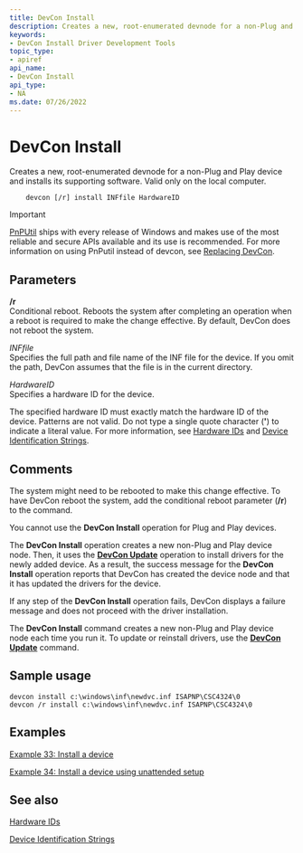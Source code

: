 ```yaml
---
title: DevCon Install
description: Creates a new, root-enumerated devnode for a non-Plug and Play device and installs its supporting software. Valid only on the local computer.
keywords:
- DevCon Install Driver Development Tools
topic_type:
- apiref
api_name:
- DevCon Install
api_type:
- NA
ms.date: 07/26/2022
---
```


# DevCon Install

Creates a new, root-enumerated devnode for a non-Plug and Play device and installs its supporting software. Valid only on the local computer.

```console
    devcon [/r] install INFfile HardwareID 
```

> [!IMPORTANT]
> [PnPUtil](pnputil.md) ships with every release of Windows and makes use of the most reliable and secure APIs available and its use is recommended. For more information on using PnPutil instead of devcon, see [Replacing DevCon](devcon-migration.md).

## Parameters

**/r**  
Conditional reboot. Reboots the system after completing an operation when a reboot is required to make the change effective. By default, DevCon does not reboot the system.

*INFfile*  
Specifies the full path and file name of the INF file for the device. If you omit the path, DevCon assumes that the file is in the current directory.

*HardwareID*  
Specifies a hardware ID for the device.

The specified hardware ID must exactly match the hardware ID of the device. Patterns are not valid. Do not type a single quote character (**'**) to indicate a literal value. For more information, see [Hardware IDs](../install/hardware-ids.md) and [Device Identification Strings](../install/device-identification-strings.md).

## Comments

The system might need to be rebooted to make this change effective. To have DevCon reboot the system, add the conditional reboot parameter (**/r**) to the command.

You cannot use the **DevCon Install** operation for Plug and Play devices.

The **DevCon Install** operation creates a new non-Plug and Play device node. Then, it uses the [**DevCon Update**](devcon-update.md) operation to install drivers for the newly added device. As a result, the success message for the **DevCon Install** operation reports that DevCon has created the device node and that it has updated the drivers for the device.

If any step of the **DevCon Install** operation fails, DevCon displays a failure message and does not proceed with the driver installation.

The **DevCon Install** command creates a new non-Plug and Play device node each time you run it. To update or reinstall drivers, use the [**DevCon Update**](devcon-update.md) command.

## Sample usage

```console
devcon install c:\windows\inf\newdvc.inf ISAPNP\CSC4324\0
devcon /r install c:\windows\inf\newdvc.inf ISAPNP\CSC4324\0
```

## Examples

[Example 33: Install a device](devcon-examples.md#example-33-install-a-device)

[Example 34: Install a device using unattended setup](devcon-examples.md#example-34-install-a-device-using-unattended-setup)

## See also

[Hardware IDs](../install/hardware-ids.md)

[Device Identification Strings](../install/device-identification-strings.md)
